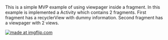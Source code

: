 This is a simple MVP example of using viewpager inside a fragment. 
In this example is implemented a Activity which contains 2 fragments.
First fragment has a recyclerView with dummy information.
Second fragment has a viewpager with 2 views.

<a href="https://imgflip.com/gif/262648"><img src="https://i.imgflip.com/262648.gif" title="made at imgflip.com"/></a>
